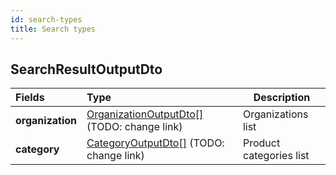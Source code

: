 ```yaml
---
id: search-types
title: Search types
---
```


## SearchResultOutputDto

| Fields           | Type                                                                              | Description             |
| :--------------- | :-------------------------------------------------------------------------------- | ----------------------- |
| **organization** | [OrganizationOutputDto[]](search-types#organizationoutputdto) (TODO: change link) | Organizations list      |
| **category**     | [CategoryOutputDto[]](search-types#categoryoutputdto) (TODO: change link)         | Product categories list |
